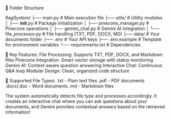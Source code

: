 📁 Folder Structure:

RagSystem/
├── main.py # Main execution file
├── utils/ # Utility modules
│ ├── **init**.py # Package initialization
│ ├── pinecone_manager.py # Pinecone operations
│ ├── gemini_chat.py # Gemini AI integration
│ └── file_processor.py # File handling (TXT, PDF, DOCX, MD)
├── data/ # Your documents folder
├── .env # Your API keys
├── .env.example # Template for environment variables
└── requirements.txt # Dependencies

🚀 Key Features:
File Processing: Supports TXT, PDF, DOCX, and Markdown files
Pinecone Integration: Smart vector storage with status monitoring
Gemini AI: Context-aware question answering
Interactive Chat: Continuous Q&A loop
Modular Design: Clean, organized code structure

🔧 Supported File Types:
.txt - Plain text files
.pdf - PDF documents
.docx/.doc - Word documents
.md - Markdown files

The system automatically detects file type and processes accordingly. It creates an interactive chat where you can ask questions about your documents, and Gemini provides contextual answers based on the retrieved information!
